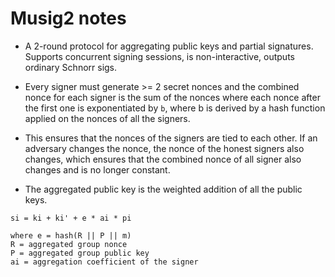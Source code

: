# Musig2 notes

* A 2-round protocol for aggregating public keys and partial signatures. Supports
 concurrent signing sessions, is non-interactive, outputs ordinary Schnorr sigs.

* Every signer must generate >= 2 secret nonces and the combined nonce for each
 signer is the sum of the nonces where each nonce after the first one is 
 exponentiated by `b`, where b is derived by a hash function applied on the
 nonces of all the signers.

* This ensures that the nonces of the signers are tied to each other. If an
 adversary changes the nonce, the nonce of the honest signers also changes, which
 ensures that the combined nonce of all signer also changes and is no longer 
 constant.

* The aggregated public key is the weighted addition of all the public keys.

```
si = ki + ki' + e * ai * pi

where e = hash(R || P || m)
R = aggregated group nonce
P = aggregated group public key
ai = aggregation coefficient of the signer
```
